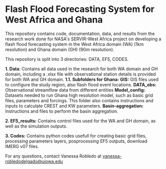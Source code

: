 # Flash Flood Forecasting System for West Africa and Ghana

This repository contains code, documentation, data, and results from the research work done for NASA's SERVIR-West Africa project on developing a flash flood forecasting system in the West Africa domain (WA) (1km resolution) and Ghana domain (GH) (90m resolution).

This repository is split into 3 directories: DATA, EF5, CODES.

**1. Data**: Contains all data used in the research for both WA domain and GH domain, including a .xlsx file with observational station details is provided for both WA and GH domain.
**1.1. Subfolders for Ghana:**
    **GIS:** GIS files used to configure the study region, also flash flood event locations.
    **DATA_obs:** Observational streamflow data from different entities
    **Model_config:** Datasets needed to run Ghana high resolution model, such as basic grid files, parameters and forcings. This folder also contains instructions and inputs to calculate CREST and KW parameters.
    **Basin-aggregation:** Instructions and files to perform the basin aggregation. 

**2. EF5_results:** Contains control files used for the WA and GH domain, as well as the simulation outputs. 

**3. Codes:** Contains python codes usefull for creating basic grid files, processing parameters layers, posprocessing EF5 outputs, download IMERG v07 files.

For any questions, contact Vanessa Robledo at vanessa-robledodelgado@uiowa.edu
